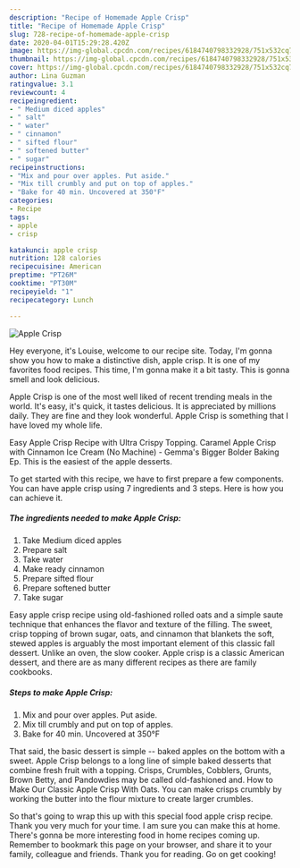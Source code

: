 ```yaml
---
description: "Recipe of Homemade Apple Crisp"
title: "Recipe of Homemade Apple Crisp"
slug: 728-recipe-of-homemade-apple-crisp
date: 2020-04-01T15:29:28.420Z
image: https://img-global.cpcdn.com/recipes/6184740798332928/751x532cq70/apple-crisp-recipe-main-photo.jpg
thumbnail: https://img-global.cpcdn.com/recipes/6184740798332928/751x532cq70/apple-crisp-recipe-main-photo.jpg
cover: https://img-global.cpcdn.com/recipes/6184740798332928/751x532cq70/apple-crisp-recipe-main-photo.jpg
author: Lina Guzman
ratingvalue: 3.1
reviewcount: 4
recipeingredient:
- " Medium diced apples"
- " salt"
- " water"
- " cinnamon"
- " sifted flour"
- " softened butter"
- " sugar"
recipeinstructions:
- "Mix and pour over apples. Put aside."
- "Mix till crumbly and put on top of apples."
- "Bake for 40 min. Uncovered at 350°F"
categories:
- Recipe
tags:
- apple
- crisp

katakunci: apple crisp 
nutrition: 128 calories
recipecuisine: American
preptime: "PT26M"
cooktime: "PT30M"
recipeyield: "1"
recipecategory: Lunch

---
```



![Apple Crisp](https://img-global.cpcdn.com/recipes/6184740798332928/751x532cq70/apple-crisp-recipe-main-photo.jpg)

Hey everyone, it's Louise, welcome to our recipe site. Today, I'm gonna show you how to make a distinctive dish, apple crisp. It is one of my favorites food recipes. This time, I'm gonna make it a bit tasty. This is gonna smell and look delicious.

Apple Crisp is one of the most well liked of recent trending meals in the world. It's easy, it's quick, it tastes delicious. It is appreciated by millions daily. They are fine and they look wonderful. Apple Crisp is something that I have loved my whole life.

Easy Apple Crisp Recipe with Ultra Crispy Topping. Caramel Apple Crisp with Cinnamon Ice Cream (No Machine) - Gemma&#39;s Bigger Bolder Baking Ep. This is the easiest of the apple desserts.


To get started with this recipe, we have to first prepare a few components. You can have apple crisp using 7 ingredients and 3 steps. Here is how you can achieve it.

##### The ingredients needed to make Apple Crisp:

1. Take  Medium diced apples
1. Prepare  salt
1. Take  water
1. Make ready  cinnamon
1. Prepare  sifted flour
1. Prepare  softened butter
1. Take  sugar


Easy apple crisp recipe using old-fashioned rolled oats and a simple saute technique that enhances the flavor and texture of the filling. The sweet, crisp topping of brown sugar, oats, and cinnamon that blankets the soft, stewed apples is arguably the most important element of this classic fall dessert. Unlike an oven, the slow cooker. Apple crisp is a classic American dessert, and there are as many different recipes as there are family cookbooks. 

##### Steps to make Apple Crisp:

1. Mix and pour over apples. Put aside.
1. Mix till crumbly and put on top of apples.
1. Bake for 40 min. Uncovered at 350°F


That said, the basic dessert is simple -- baked apples on the bottom with a sweet. Apple Crisp belongs to a long line of simple baked desserts that combine fresh fruit with a topping. Crisps, Crumbles, Cobblers, Grunts, Brown Betty, and Pandowdies may be called old-fashioned and. How to Make Our Classic Apple Crisp With Oats. You can make crisps crumbly by working the butter into the flour mixture to create larger crumbles. 

So that's going to wrap this up with this special food apple crisp recipe. Thank you very much for your time. I am sure you can make this at home. There's gonna be more interesting food in home recipes coming up. Remember to bookmark this page on your browser, and share it to your family, colleague and friends. Thank you for reading. Go on get cooking!
